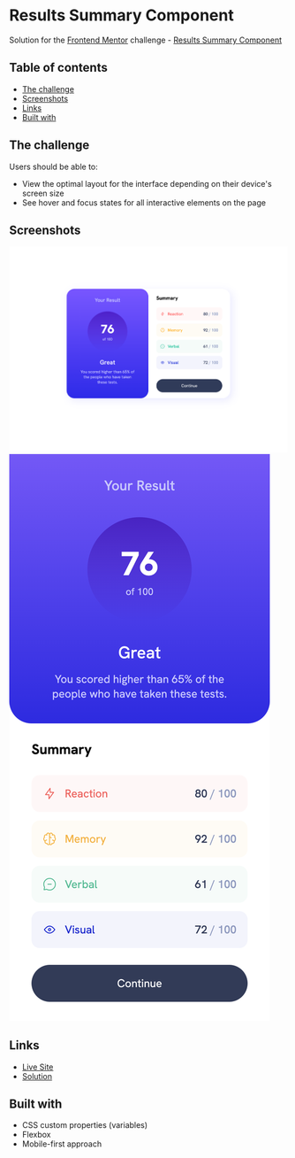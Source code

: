 # Results Summary Component

Solution for the [Frontend Mentor](https://frontendmentor.io) challenge - [Results Summary Component](https://www.frontendmentor.io/challenges/results-summary-component-CE_K6s0maV)

## Table of contents

- [The challenge](#the-challenge)
- [Screenshots](#screenshots)
- [Links](#links)
- [Built with](#built-with)

## The challenge

Users should be able to:

- View the optimal layout for the interface depending on their device's screen size
- See hover and focus states for all interactive elements on the page

## Screenshots

![](./screenshots/results-summary-component-desktop.png)
![](./screenshots/results-summary-component-mobile.png)

## Links

- [Live Site](https://su-fm-newbie.netlify.app/results-summary-component/)
- [Solution](https://www.frontendmentor.io/solutions/mobile-first-design-results-summary-component-SkJLdCVGwL)

## Built with

- CSS custom properties (variables)
- Flexbox
- Mobile-first approach
